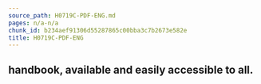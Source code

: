 ```yaml
---
source_path: H0719C-PDF-ENG.md
pages: n/a-n/a
chunk_id: b234aef91306d55287865c00bba3c7b2673e582e
title: H0719C-PDF-ENG
---
```

## handbook, available and easily accessible to all.
